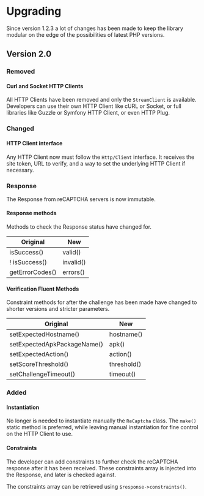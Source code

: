 # Upgrading

Since version 1.2.3 a lot of changes has been made to keep the library modular on the edge of the possibilities of latest PHP versions.

## Version 2.0

### Removed

#### Curl and Socket HTTP Clients

All HTTP Clients have been removed and only the `StreamClient` is available. Developers can use their own HTTP Client like cURL or Socket, or full libraries like Guzzle or Symfony HTTP Client, or even HTTP Plug.

### Changed 

#### HTTP Client interface

Any HTTP Client now must follow the `Http/Client` interface. It receives the site token, URL to verify, and a way to set the underlying HTTP Client if necessary.

### Response

The Response from reCAPTCHA servers is now immutable.

#### Response methods

Methods to check the Response status have changed for.

| Original | New |
|---|---|
| isSuccess() | valid()  |
| ! isSuccess() | invalid() |
| getErrorCodes() | errors() |

#### Verification Fluent Methods

Constraint methods for after the challenge has been made have changed to shorter versions and stricter parameters.

| Original | New |
|---|---|
| setExpectedHostname() | hostname()  |
| setExpectedApkPackageName() | apk()  |
| setExpectedAction() | action()  |
| setScoreThreshold() | threshold()  |
| setChallengeTimeout() | timeout()  |

### Added

#### Instantiation

No longer is needed to instantiate manually the `ReCaptcha` class. The `make()` static method is preferred, while leaving manual instantiation for fine control on the HTTP Client to use.

#### Constraints

The developer can add constraints to further check the reCAPTCHA response after it has been received. These constraints array is injected into the Response, and later is checked against.

The constraints array can be retrieved using `$response->constraints()`.
